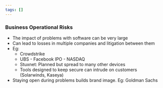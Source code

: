 ```yaml
---
tags: []
---
```

### Business Operational Risks
- The impact of problems with software can be very large
- Can lead to losses in multiple companies and litigation between them
- Eg:
	- Crowdstrike
	- UBS - Facebook IPO - NASDAQ
	- Stuxnet: Planned but spread to many other devices
	- Tools designed to keep secure can intrude on customers (Solarwinds, Kaseya)
- Staying open during problems builds brand image. Eg: Goldman Sachs